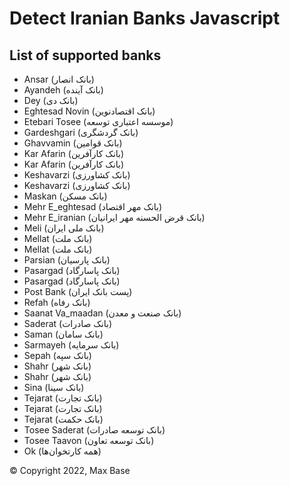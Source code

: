 # Detect Iranian Banks Javascript

## List of supported banks

- Ansar (بانک انصار)
- Ayandeh (بانک آینده)
- Dey (بانک دی)
- Eghtesad Novin (بانک اقتصادنوین)
- Etebari Tosee (موسسه اعتباری توسعه)
- Gardeshgari (بانک گردشگری)
- Ghavvamin (بانک قوامین)
- Kar Afarin (بانک کارآفرین)
- Kar Afarin (بانک کارآفرین)
- Keshavarzi (بانک کشاورزی)
- Keshavarzi (بانک کشاورزی)
- Maskan (بانک مسکن)
- Mehr E_eghtesad (بانک مهر اقتصاد)
- Mehr E_iranian (بانک قرض الحسنه مهر ایرانیان)
- Meli (بانک ملی ایران)
- Mellat (بانک ملت)
- Mellat (بانک ملت)
- Parsian (بانک پارسیان)
- Pasargad (بانک پاسارگاد)
- Pasargad (بانک پاسارگاد)
- Post Bank (پست بانک ایران)
- Refah (بانک رفاه)
- Saanat Va_maadan (بانک صنعت و معدن)
- Saderat (بانک صادرات)
- Saman (بانک سامان)
- Sarmayeh (بانک سرمایه)
- Sepah (بانک سپه)
- Shahr (بانک شهر)
- Shahr (بانک شهر)
- Sina (بانک سینا)
- Tejarat (بانک تجارت)
- Tejarat (بانک تجارت)
- Tejarat (بانک حکمت)
- Tosee Saderat (بانک توسعه صادرات)
- Tosee Taavon (بانک توسعه تعاون)
- Ok (همه کارتخوان‌ها)

© Copyright 2022, Max Base
